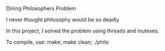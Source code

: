 Dining Philosophers Problem

I never thought philosophy would be so deadly

In this project, I solved the problem using threads and mutexes.

To compile, use:
make; make clean; ./philo
